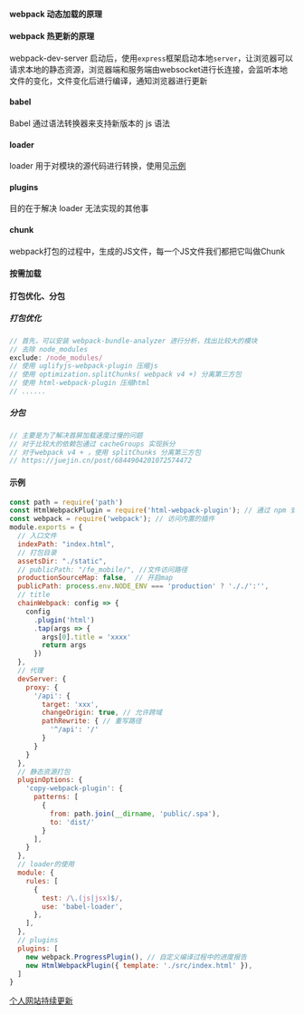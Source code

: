 #### webpack 动态加载的原理

#### webpack 热更新的原理

webpack-dev-server 启动后，使用`express`框架启动本地`server`，让浏览器可以请求本地的静态资源，浏览器端和服务端由websocket进行长连接，会监听本地文件的变化，文件变化后进行编译，通知浏览器进行更新

#### babel

Babel 通过语法转换器来支持新版本的 js 语法

#### loader

loader 用于对模块的源代码进行转换，使用见[示例](#示例)

#### plugins

目的在于解决 loader 无法实现的其他事

#### chunk

webpack打包的过程中，生成的JS文件，每一个JS文件我们都把它叫做Chunk

#### 按需加载

#### 打包优化、分包

##### 打包优化

```javascript
// 首先，可以安装 webpack-bundle-analyzer 进行分析，找出比较大的模块
// 去除 node_modules
exclude: /node_modules/
// 使用 uglifyjs-webpack-plugin 压缩js
// 使用 optimization.splitChunks( webpack v4 +) 分离第三方包
// 使用 html-webpack-plugin 压缩html
// ......
```

##### 分包

```javascript
// 主要是为了解决首屏加载速度过慢的问题
// 对于比较大的依赖包通过 cacheGroups 实现拆分
// 对于webpack v4 + ，使用 splitChunks 分离第三方包
// https://juejin.cn/post/6844904201072574472
```

#### 示例

```javascript
const path = require('path')
const HtmlWebpackPlugin = require('html-webpack-plugin'); // 通过 npm 安装
const webpack = require('webpack'); // 访问内置的插件
module.exports = {
  // 入口文件
  indexPath: "index.html",
  // 打包目录
  assetsDir: "./static",
  // publicPath: "/fe_mobile/", //文件访问路径
  productionSourceMap: false,  // 开启map
  publicPath: process.env.NODE_ENV === 'production' ? '././':'',
  // title
  chainWebpack: config => {
    config
      .plugin('html')
      .tap(args => {
        args[0].title = 'xxxx'
        return args
      })
  },
  // 代理
  devServer: {
    proxy: {
      '/api': {
        target: 'xxx',
        changeOrigin: true, // 允许跨域
        pathRewrite: { // 重写路径
          '^/api': '/'
        }
      }
    }
  },
  // 静态资源打包
  pluginOptions: {
    'copy-webpack-plugin': {
      patterns: [
        {
          from: path.join(__dirname, 'public/.spa'),
          to: 'dist/'
        }
      ],
    }
  },
  // loader的使用
  module: {
    rules: [
      {
        test: /\.(js|jsx)$/,
        use: 'babel-loader',
      },
    ],
  },
  // plugins
  plugins: [
    new webpack.ProgressPlugin(), // 自定义编译过程中的进度报告
    new HtmlWebpackPlugin({ template: './src/index.html' }),
  ]
}
```

[个人网站持续更新](http://remons.gitee.io/)